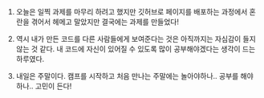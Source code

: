 1. 오늘은 일찍 과제를 마무리 하려고 했지만 깃허브로 페이지를 배포하는 과정에서 혼란을 겪어서 헤메고 말았지만 결국에는 과제를 만들었다!

2. 역시 내가 만든 코드를 다른 사람들에게 보여준다는 것은 아직까지는 자심감이 들지 않는 것 같다. 내 코드에 자신이 있어질 수 있도록 많이 공부해야겠다는 생각이 드는 하루였다.

3. 내일은 주말이다. 캠프를 시작하고 처음 만나는 주말에는 놀아야하나.. 공부를 해야하나.. 고민이 든다!
